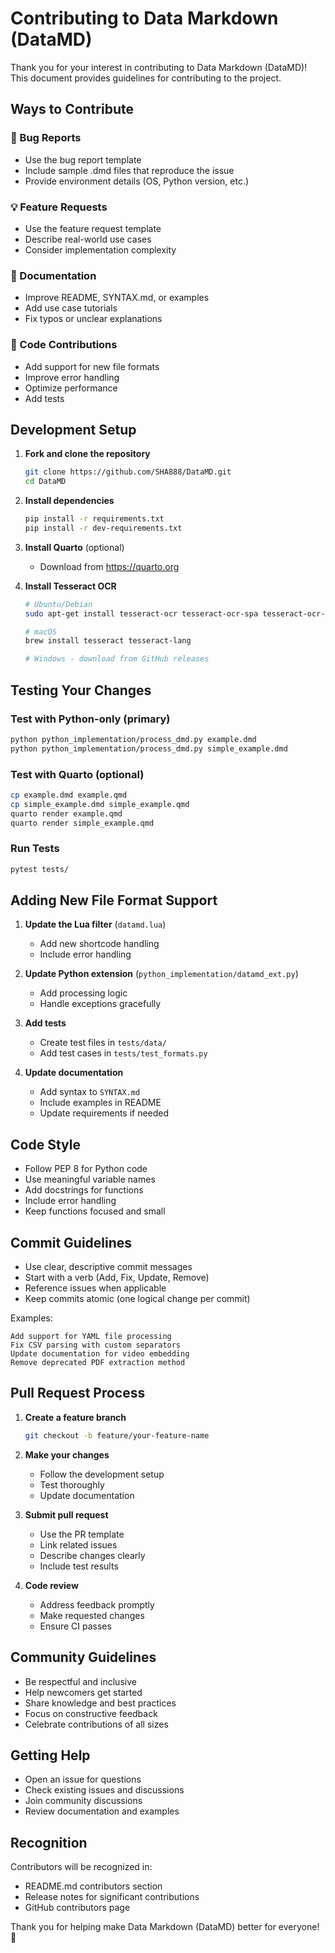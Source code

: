 # Contributing to Data Markdown (DataMD)

Thank you for your interest in contributing to Data Markdown (DataMD)! This document provides guidelines for contributing to the project.

## Ways to Contribute

### 🐛 Bug Reports
- Use the bug report template
- Include sample .dmd files that reproduce the issue
- Provide environment details (OS, Python version, etc.)

### 💡 Feature Requests
- Use the feature request template
- Describe real-world use cases
- Consider implementation complexity

### 📝 Documentation
- Improve README, SYNTAX.md, or examples
- Add use case tutorials
- Fix typos or unclear explanations

### 🔧 Code Contributions
- Add support for new file formats
- Improve error handling
- Optimize performance
- Add tests

## Development Setup

1. **Fork and clone the repository**
   ```bash
   git clone https://github.com/SHA888/DataMD.git
   cd DataMD
   ```

2. **Install dependencies**
   ```bash
   pip install -r requirements.txt
   pip install -r dev-requirements.txt
   ```

3. **Install Quarto** (optional)
   - Download from https://quarto.org

4. **Install Tesseract OCR**
   ```bash
   # Ubuntu/Debian
   sudo apt-get install tesseract-ocr tesseract-ocr-spa tesseract-ocr-fra

   # macOS
   brew install tesseract tesseract-lang

   # Windows - download from GitHub releases
   ```

## Testing Your Changes

### Test with Python-only (primary)
```bash
python python_implementation/process_dmd.py example.dmd
python python_implementation/process_dmd.py simple_example.dmd
```

### Test with Quarto (optional)
```bash
cp example.dmd example.qmd
cp simple_example.dmd simple_example.qmd
quarto render example.qmd
quarto render simple_example.qmd
```

### Run Tests
```bash
pytest tests/
```

## Adding New File Format Support

1. **Update the Lua filter** (`datamd.lua`)
   - Add new shortcode handling
   - Include error handling

2. **Update Python extension** (`python_implementation/datamd_ext.py`)
   - Add processing logic
   - Handle exceptions gracefully

3. **Add tests**
   - Create test files in `tests/data/`
   - Add test cases in `tests/test_formats.py`

4. **Update documentation**
   - Add syntax to `SYNTAX.md`
   - Include examples in README
   - Update requirements if needed

## Code Style

- Follow PEP 8 for Python code
- Use meaningful variable names
- Add docstrings for functions
- Include error handling
- Keep functions focused and small

## Commit Guidelines

- Use clear, descriptive commit messages
- Start with a verb (Add, Fix, Update, Remove)
- Reference issues when applicable
- Keep commits atomic (one logical change per commit)

Examples:
```
Add support for YAML file processing
Fix CSV parsing with custom separators
Update documentation for video embedding
Remove deprecated PDF extraction method
```

## Pull Request Process

1. **Create a feature branch**
   ```bash
   git checkout -b feature/your-feature-name
   ```

2. **Make your changes**
   - Follow the development setup
   - Test thoroughly
   - Update documentation

3. **Submit pull request**
   - Use the PR template
   - Link related issues
   - Describe changes clearly
   - Include test results

4. **Code review**
   - Address feedback promptly
   - Make requested changes
   - Ensure CI passes

## Community Guidelines

- Be respectful and inclusive
- Help newcomers get started
- Share knowledge and best practices
- Focus on constructive feedback
- Celebrate contributions of all sizes

## Getting Help

- Open an issue for questions
- Check existing issues and discussions
- Join community discussions
- Review documentation and examples

## Recognition

Contributors will be recognized in:
- README.md contributors section
- Release notes for significant contributions
- GitHub contributors page

Thank you for helping make Data Markdown (DataMD) better for everyone! 🚀
